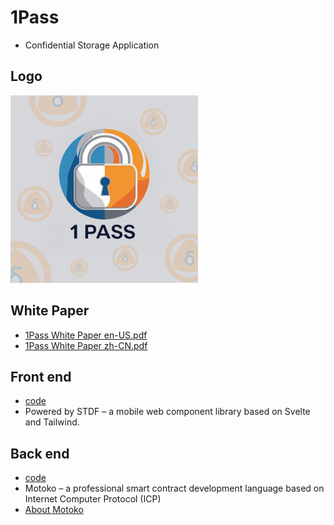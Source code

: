 # 1Pass
- Confidential Storage Application


## Logo
<img src="./archive/Blue_and_White_Security_Logo_20250717_072826_0000.png" alt="1pass logo" width="300">



## White Paper
- [1Pass White Paper en-US.pdf](./archive/1Pass%20White%20Paper%20en-US.pdf)
- [1Pass White Paper zh-CN.pdf](./archive/1Pass%20White%20Paper%20zh-CN.pdf)


## Front end
- [code](./frontend)
- Powered by STDF – a mobile web component library based on Svelte and Tailwind.

## Back end
- [code](./backend)
- Motoko – a professional smart contract development language based on Internet Computer Protocol (ICP)
- [About Motoko](https://internetcomputer.org/docs/motoko/home)